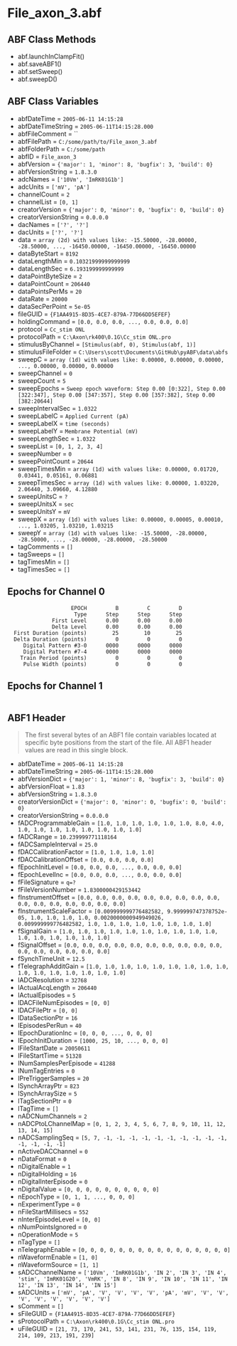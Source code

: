 # File_axon_3.abf

## ABF Class Methods

* abf.launchInClampFit()
* abf.saveABF1()
* abf.setSweep()
* abf.sweepD()

## ABF Class Variables

* abfDateTime = `2005-06-11 14:15:28`
* abfDateTimeString = `2005-06-11T14:15:28.000`
* abfFileComment = ``
* abfFilePath = `C:/some/path/to/File_axon_3.abf`
* abfFolderPath = `C:/some/path`
* abfID = `File_axon_3`
* abfVersion = `{'major': 1, 'minor': 8, 'bugfix': 3, 'build': 0}`
* abfVersionString = `1.8.3.0`
* adcNames = `['10Vm', 'ImRK01G1b']`
* adcUnits = `['mV', 'pA']`
* channelCount = `2`
* channelList = `[0, 1]`
* creatorVersion = `{'major': 0, 'minor': 0, 'bugfix': 0, 'build': 0}`
* creatorVersionString = `0.0.0.0`
* dacNames = `['?', '?']`
* dacUnits = `['?', '?']`
* data = `array (2d) with values like: -15.50000, -28.00000, -28.50000, ..., -16450.00000, -16450.00000, -16450.00000`
* dataByteStart = `8192`
* dataLengthMin = `0.10321999999999999`
* dataLengthSec = `6.193199999999999`
* dataPointByteSize = `2`
* dataPointCount = `206440`
* dataPointsPerMs = `20`
* dataRate = `20000`
* dataSecPerPoint = `5e-05`
* fileGUID = `{F1AA4915-8D35-4CE7-879A-77D66DD5EFEF}`
* holdingCommand = `[0.0, 0.0, 0.0, ..., 0.0, 0.0, 0.0]`
* protocol = `Cc_stim ONL`
* protocolPath = `C:\Axon\rk400\0.1G\Cc_stim ONL.pro`
* stimulusByChannel = `[Stimulus(abf, 0), Stimulus(abf, 1)]`
* stimulusFileFolder = `C:\Users\scott\Documents\GitHub\pyABF\data\abfs`
* sweepC = `array (1d) with values like: 0.00000, 0.00000, 0.00000, ..., 0.00000, 0.00000, 0.00000`
* sweepChannel = `0`
* sweepCount = `5`
* sweepEpochs = `Sweep epoch waveform: Step 0.00 [0:322], Step 0.00 [322:347], Step 0.00 [347:357], Step 0.00 [357:382], Step 0.00 [382:20644]`
* sweepIntervalSec = `1.0322`
* sweepLabelC = `Applied Current (pA)`
* sweepLabelX = `time (seconds)`
* sweepLabelY = `Membrane Potential (mV)`
* sweepLengthSec = `1.0322`
* sweepList = `[0, 1, 2, 3, 4]`
* sweepNumber = `0`
* sweepPointCount = `20644`
* sweepTimesMin = `array (1d) with values like: 0.00000, 0.01720, 0.03441, 0.05161, 0.06881`
* sweepTimesSec = `array (1d) with values like: 0.00000, 1.03220, 2.06440, 3.09660, 4.12880`
* sweepUnitsC = `?`
* sweepUnitsX = `sec`
* sweepUnitsY = `mV`
* sweepX = `array (1d) with values like: 0.00000, 0.00005, 0.00010, ..., 1.03205, 1.03210, 1.03215`
* sweepY = `array (1d) with values like: -15.50000, -28.00000, -28.50000, ..., -28.00000, -28.00000, -28.50000`
* tagComments = `[]`
* tagSweeps = `[]`
* tagTimesMin = `[]`
* tagTimesSec = `[]`

## Epochs for Channel 0


```
                    EPOCH         B         C         D
                     Type      Step      Step      Step
              First Level      0.00      0.00      0.00
              Delta Level      0.00      0.00      0.00
  First Duration (points)        25        10        25
  Delta Duration (points)         0         0         0
     Digital Pattern #3-0      0000      0000      0000
     Digital Pattern #7-4      0000      0000      0000
    Train Period (points)         0         0         0
     Pulse Width (points)         0         0         0
```

## Epochs for Channel 1


```

```

## ABF1 Header

> The first several bytes of an ABF1 file contain variables     located at specific byte positions from the start of the file.     All ABF1 header values are read in this single block. 

* abfDateTime = `2005-06-11 14:15:28`
* abfDateTimeString = `2005-06-11T14:15:28.000`
* abfVersionDict = `{'major': 1, 'minor': 8, 'bugfix': 3, 'build': 0}`
* abfVersionFloat = `1.83`
* abfVersionString = `1.8.3.0`
* creatorVersionDict = `{'major': 0, 'minor': 0, 'bugfix': 0, 'build': 0}`
* creatorVersionString = `0.0.0.0`
* fADCProgrammableGain = `[1.0, 1.0, 1.0, 1.0, 1.0, 1.0, 8.0, 4.0, 1.0, 1.0, 1.0, 1.0, 1.0, 1.0, 1.0, 1.0]`
* fADCRange = `10.239999771118164`
* fADCSampleInterval = `25.0`
* fDACCalibrationFactor = `[1.0, 1.0, 1.0, 1.0]`
* fDACCalibrationOffset = `[0.0, 0.0, 0.0, 0.0]`
* fEpochInitLevel = `[0.0, 0.0, 0.0, ..., 0.0, 0.0, 0.0]`
* fEpochLevelInc = `[0.0, 0.0, 0.0, ..., 0.0, 0.0, 0.0]`
* fFileSignature = `q=?`
* fFileVersionNumber = `1.8300000429153442`
* fInstrumentOffset = `[0.0, 0.0, 0.0, 0.0, 0.0, 0.0, 0.0, 0.0, 0.0, 0.0, 0.0, 0.0, 0.0, 0.0, 0.0, 0.0]`
* fInstrumentScaleFactor = `[0.009999999776482582, 9.999999747378752e-05, 1.0, 1.0, 1.0, 1.0, 0.0020000000949949026, 0.009999999776482582, 1.0, 1.0, 1.0, 1.0, 1.0, 1.0, 1.0, 1.0]`
* fSignalGain = `[1.0, 1.0, 1.0, 1.0, 1.0, 1.0, 1.0, 1.0, 1.0, 1.0, 1.0, 1.0, 1.0, 1.0, 1.0, 1.0]`
* fSignalOffset = `[0.0, 0.0, 0.0, 0.0, 0.0, 0.0, 0.0, 0.0, 0.0, 0.0, 0.0, 0.0, 0.0, 0.0, 0.0, 0.0]`
* fSynchTimeUnit = `12.5`
* fTelegraphAdditGain = `[1.0, 1.0, 1.0, 1.0, 1.0, 1.0, 1.0, 1.0, 1.0, 1.0, 1.0, 1.0, 1.0, 1.0, 1.0, 1.0]`
* lADCResolution = `32768`
* lActualAcqLength = `206440`
* lActualEpisodes = `5`
* lDACFileNumEpisodes = `[0, 0]`
* lDACFilePtr = `[0, 0]`
* lDataSectionPtr = `16`
* lEpisodesPerRun = `40`
* lEpochDurationInc = `[0, 0, 0, ..., 0, 0, 0]`
* lEpochInitDuration = `[1000, 25, 10, ..., 0, 0, 0]`
* lFileStartDate = `20050611`
* lFileStartTime = `51328`
* lNumSamplesPerEpisode = `41288`
* lNumTagEntries = `0`
* lPreTriggerSamples = `20`
* lSynchArrayPtr = `823`
* lSynchArraySize = `5`
* lTagSectionPtr = `0`
* lTagTime = `[]`
* nADCNumChannels = `2`
* nADCPtoLChannelMap = `[0, 1, 2, 3, 4, 5, 6, 7, 8, 9, 10, 11, 12, 13, 14, 15]`
* nADCSamplingSeq = `[5, 7, -1, -1, -1, -1, -1, -1, -1, -1, -1, -1, -1, -1, -1, -1]`
* nActiveDACChannel = `0`
* nDataFormat = `0`
* nDigitalEnable = `1`
* nDigitalHolding = `16`
* nDigitalInterEpisode = `0`
* nDigitalValue = `[0, 0, 0, 0, 0, 0, 0, 0, 0, 0]`
* nEpochType = `[0, 1, 1, ..., 0, 0, 0]`
* nExperimentType = `0`
* nFileStartMillisecs = `552`
* nInterEpisodeLevel = `[0, 0]`
* nNumPointsIgnored = `0`
* nOperationMode = `5`
* nTagType = `[]`
* nTelegraphEnable = `[0, 0, 0, 0, 0, 0, 0, 0, 0, 0, 0, 0, 0, 0, 0, 0]`
* nWaveformEnable = `[1, 0]`
* nWaveformSource = `[1, 1]`
* sADCChannelName = `['10Vm', 'ImRK01G1b', 'IN 2', 'IN 3', 'IN 4', 'stim', 'ImRK01G20', 'VmRK', 'IN 8', 'IN 9', 'IN 10', 'IN 11', 'IN 12', 'IN 13', 'IN 14', 'IN 15']`
* sADCUnits = `['mV', 'pA', 'V', 'V', 'V', 'V', 'pA', 'mV', 'V', 'V', 'V', 'V', 'V', 'V', 'V', 'V']`
* sComment = `[]`
* sFileGUID = `{F1AA4915-8D35-4CE7-879A-77D66DD5EFEF}`
* sProtocolPath = `C:\Axon\rk400\0.1G\Cc_stim ONL.pro`
* uFileGUID = `[21, 73, 170, 241, 53, 141, 231, 76, 135, 154, 119, 214, 109, 213, 191, 239]`
